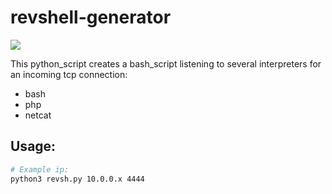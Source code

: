 # revshell-generator

<p align="left">
  <img src="https://img.shields.io/github/last-commit/insidious-security/reverse-shell-generator.svg?style=for-the-badge">
</p>

This python_script creates a bash_script listening to several interpreters for an incoming tcp connection:
- bash
- php
- netcat


## Usage:
```bash
# Example ip:
python3 revsh.py 10.0.0.x 4444
```
